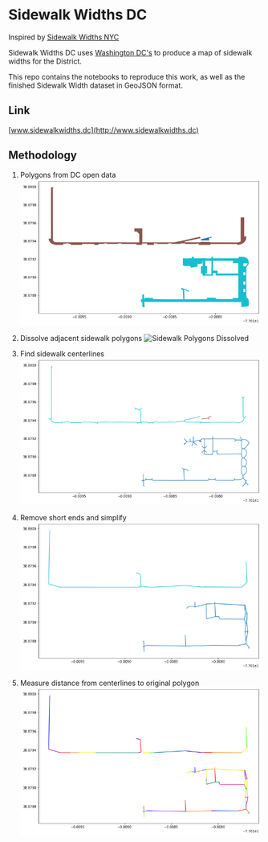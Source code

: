 # Sidewalk Widths DC

Inspired by [Sidewalk Widths NYC](https://github.com/meliharvey/sidewalkwidths-nyc)

Sidewalk Widths DC uses [Washington DC's](https://opendata.dc.gov/datasets/sidewalks) to produce a map of sidewalk widths for the District.

This repo contains the notebooks to reproduce this work, as well as the finished Sidewalk Width dataset in GeoJSON format.

## Link
[www.sidewalkwidths.dc](http://www.sidewalkwidths.dc)

## Methodology

1) Polygons from DC open data
![Sidewalk Polygons](assets/sidewalk_polygons.png)

1) Dissolve adjacent sidewalk polygons
![Sidewalk Polygons Dissolved](assets/sidewalk_polygons_dissolved.png)

2) Find sidewalk centerlines
![Centerlines](assets/centerline.png)

3) Remove short ends and simplify
![Centerlines Simplified](assets/centerline_simplified.png)

4) Measure distance from centerlines to original polygon
![Centerlines Widths](assets/centerline_widths.png)
